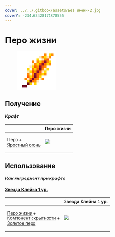 ```yaml
---
cover: ../../.gitbook/assets/Без имени-2.jpg
coverY: -234.63428174878555
---
```


# Перо жизни

<figure><img src="../../.gitbook/assets/life_arc_128.png" alt=""><figcaption></figcaption></figure>

## Получение

#### _Крафт_

|                                                            | Перо жизни                               |
| ---------------------------------------------------------- | ---------------------------------------- |
| <p>Перо +<br><a href="fury_fire.md">Яростный огонь</a></p> | ![](../../.gitbook/assets/life\_arc.png) |

## Использование

#### _Как ингредиент при крафте_

#### [Звезда Клейна 1 ур.](klein\_star\_1.md)

|                                                                                                                                                        | Звезда Клейна 1 ур.                           |
| ------------------------------------------------------------------------------------------------------------------------------------------------------ | --------------------------------------------- |
| <p><a href="life_arc.md">Перо жизни</a> +<br><a href="stealthpotion.md">Компонент скрытности</a> +<br><a href="golden_feather.md">Золотое перо</a></p> | ![](../../.gitbook/assets/klein\_star\_1.png) |
